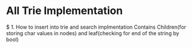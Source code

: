 # All Trie Implementation
  $ 1. How to insert into trie and search implmentation
       Contains Children(for storing char values in nodes) and leaf(checking for end of the string by bool)  
